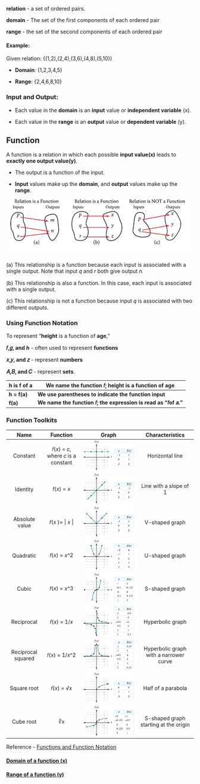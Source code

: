 **relation** - a set of ordered pairs.

**domain** - The set of the first components of each ordered pair  

**range** - the set of the second components of each ordered pair

#### Example:

Given relation: {(1,2),(2,4),(3,6),(4,8),(5,10)}

- **Domain**: {1,2,3,4,5}
    
- **Range**: {2,4,6,8,10}

### Input and Output:

- Each value in the **domain** is an **input** value or **independent variable** (x).
    
- Each value in the **range** is an **output** value or **dependent variable** (y).

## Function

A function is a relation in which each possible **input value(x)** leads to **exactly one output value(y)**.  

- The output is a function of the input.
    
- **Input** values make up the **domain**, and **output** values make up the **range**.

![](../images/Pasted%20image%2020240422114931.png)

(a) This relationship is a function because each input is associated with a single output. Note that input 𝑞 and 𝑟 both give output 𝑛. 

(b) This relationship is also a function. In this case, each input is associated with a single output.

(c) This relationship is not a function because input 𝑞 is associated with two different outputs.


### Using Function Notation

To represent “**height** is a function of **age**,” 

**𝑓,𝑔, and ℎ** - often used to represent **functions**

**𝑥,𝑦, and 𝑧** - represent **numbers** 

**𝐴,𝐵, and 𝐶**  - represent **sets**.

| h is f of a  | We name the function 𝑓; height is a function of age              |
| ------------ | ----------------------------------------------------------------- |
| **h = f(a)** | **We use parentheses to indicate the function input**             |
| **f(a)**     | **We name the function 𝑓; the expression is read as “𝑓of 𝑎.”** |

### Function Toolkits

|        Name        |              Function               |                       Graph                        |            Characteristics             |
| :----------------: | :---------------------------------: | :------------------------------------------------: | :------------------------------------: |
|      Constant      | 𝑓(𝑥) = 𝑐, where 𝑐 is a constant | ![](../images/Pasted%20image%2020240422114801.png) |            Horizontal line             |
|      Identity      |             𝑓(𝑥) = 𝑥             | ![](../images/Pasted%20image%2020240422114808.png) |         Line with a slope of 1         |
|   Absolute value   |          𝑓(𝑥 )= \| 𝑥 \|          | ![](../images/Pasted%20image%2020240422114818.png) |             V-shaped graph             |
|     Quadratic      |            𝑓(𝑥) = 𝑥^2            | ![](../images/Pasted%20image%2020240422114826.png) |             U-shaped graph             |
|       Cubic        |            𝑓(𝑥) = 𝑥^3            | ![](../images/Pasted%20image%2020240422114833.png) |             S-shaped graph             |
|     Reciprocal     |            𝑓(𝑥) = 1/𝑥            | ![](../images/Pasted%20image%2020240422114840.png) |            Hyperbolic graph            |
| Reciprocal squared |           𝑓(𝑥) = 1/𝑥^2           | ![](../images/Pasted%20image%2020240422114847.png) | Hyperbolic graph with a narrower curve |
|    Square root     |             𝑓(𝑥) = √x             | ![](../images/Pasted%20image%2020240422114859.png) |           Half of a parabola           |
|     Cube root      |                 ∛x                  | ![](../images/Pasted%20image%2020240422114912.png) | S-shaped graph starting at the origin  |


Reference - [Functions and Function Notation](https://openstax.org/books/algebra-and-trigonometry-2e/pages/3-1-functions-and-function-notation#Figure_01_01_013)
#### [Domain of a function (x)](Domain%20of%20a%20function%20(x).md)

#### [Range of a function (y)](Range%20of%20a%20function%20(y).md)